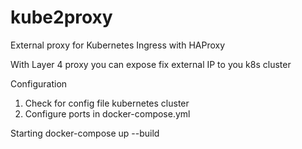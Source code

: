 # kube2proxy
External proxy for Kubernetes Ingress with HAProxy

With Layer 4 proxy you can expose fix external IP to you k8s cluster

Configuration
1. Check for config file kubernetes cluster
2. Configure ports in docker-compose.yml

Starting
docker-compose up --build
